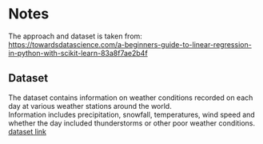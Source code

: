 # Notes
The approach and dataset is taken from: https://towardsdatascience.com/a-beginners-guide-to-linear-regression-in-python-with-scikit-learn-83a8f7ae2b4f

## Dataset
The dataset contains information on weather conditions recorded on each day at various weather stations around the world.  
Information includes precipitation, snowfall, temperatures, wind speed and whether the day included thunderstorms or other poor weather conditions.  
[dataset link](https://drive.google.com/open?id=1fiHg5DyvQeRC4SyhsVnje5dhJNyVWpO1)